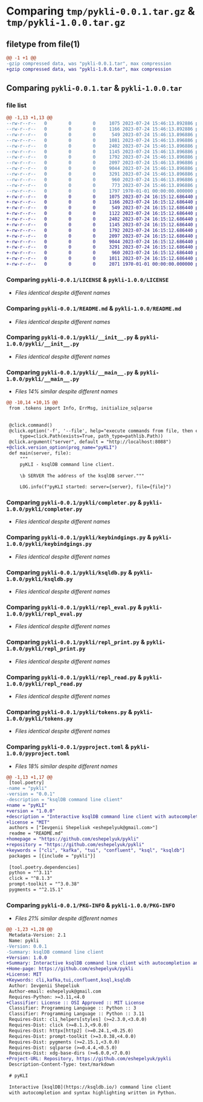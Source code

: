 # Comparing `tmp/pykli-0.0.1.tar.gz` & `tmp/pykli-1.0.0.tar.gz`

## filetype from file(1)

```diff
@@ -1 +1 @@
-gzip compressed data, was "pykli-0.0.1.tar", max compression
+gzip compressed data, was "pykli-1.0.0.tar", max compression
```

## Comparing `pykli-0.0.1.tar` & `pykli-1.0.0.tar`

### file list

```diff
@@ -1,13 +1,13 @@
--rw-r--r--   0        0        0     1075 2023-07-24 15:46:13.892886 pykli-0.0.1/LICENSE
--rw-r--r--   0        0        0     1166 2023-07-24 15:46:13.892886 pykli-0.0.1/README.md
--rw-r--r--   0        0        0      549 2023-07-24 15:46:13.896886 pykli-0.0.1/pykli/__init__.py
--rw-r--r--   0        0        0     1081 2023-07-24 15:46:13.896886 pykli-0.0.1/pykli/__main__.py
--rw-r--r--   0        0        0     2402 2023-07-24 15:46:13.896886 pykli-0.0.1/pykli/completer.py
--rw-r--r--   0        0        0     1145 2023-07-24 15:46:13.896886 pykli-0.0.1/pykli/keybindgings.py
--rw-r--r--   0        0        0     1792 2023-07-24 15:46:13.896886 pykli-0.0.1/pykli/ksqldb.py
--rw-r--r--   0        0        0     2097 2023-07-24 15:46:13.896886 pykli-0.0.1/pykli/repl_eval.py
--rw-r--r--   0        0        0     9044 2023-07-24 15:46:13.896886 pykli-0.0.1/pykli/repl_print.py
--rw-r--r--   0        0        0     3291 2023-07-24 15:46:13.896886 pykli-0.0.1/pykli/repl_read.py
--rw-r--r--   0        0        0      960 2023-07-24 15:46:13.896886 pykli-0.0.1/pykli/tokens.py
--rw-r--r--   0        0        0      773 2023-07-24 15:46:13.896886 pykli-0.0.1/pyproject.toml
--rw-r--r--   0        0        0     1797 1970-01-01 00:00:00.000000 pykli-0.0.1/PKG-INFO
+-rw-r--r--   0        0        0     1075 2023-07-24 16:15:12.686440 pykli-1.0.0/LICENSE
+-rw-r--r--   0        0        0     1166 2023-07-24 16:15:12.686440 pykli-1.0.0/README.md
+-rw-r--r--   0        0        0      549 2023-07-24 16:15:12.686440 pykli-1.0.0/pykli/__init__.py
+-rw-r--r--   0        0        0     1122 2023-07-24 16:15:12.686440 pykli-1.0.0/pykli/__main__.py
+-rw-r--r--   0        0        0     2402 2023-07-24 16:15:12.686440 pykli-1.0.0/pykli/completer.py
+-rw-r--r--   0        0        0     1145 2023-07-24 16:15:12.686440 pykli-1.0.0/pykli/keybindgings.py
+-rw-r--r--   0        0        0     1792 2023-07-24 16:15:12.686440 pykli-1.0.0/pykli/ksqldb.py
+-rw-r--r--   0        0        0     2097 2023-07-24 16:15:12.686440 pykli-1.0.0/pykli/repl_eval.py
+-rw-r--r--   0        0        0     9044 2023-07-24 16:15:12.686440 pykli-1.0.0/pykli/repl_print.py
+-rw-r--r--   0        0        0     3291 2023-07-24 16:15:12.686440 pykli-1.0.0/pykli/repl_read.py
+-rw-r--r--   0        0        0      960 2023-07-24 16:15:12.686440 pykli-1.0.0/pykli/tokens.py
+-rw-r--r--   0        0        0     1011 2023-07-24 16:15:12.686440 pykli-1.0.0/pyproject.toml
+-rw-r--r--   0        0        0     2071 1970-01-01 00:00:00.000000 pykli-1.0.0/PKG-INFO
```

### Comparing `pykli-0.0.1/LICENSE` & `pykli-1.0.0/LICENSE`

 * *Files identical despite different names*

### Comparing `pykli-0.0.1/README.md` & `pykli-1.0.0/README.md`

 * *Files identical despite different names*

### Comparing `pykli-0.0.1/pykli/__init__.py` & `pykli-1.0.0/pykli/__init__.py`

 * *Files identical despite different names*

### Comparing `pykli-0.0.1/pykli/__main__.py` & `pykli-1.0.0/pykli/__main__.py`

 * *Files 14% similar despite different names*

```diff
@@ -10,14 +10,15 @@
 from .tokens import Info, ErrMsg, initialize_sqlparse
 
 
 @click.command()
 @click.option('-f', '--file', help="execute commands from file, then exit",
     type=click.Path(exists=True, path_type=pathlib.Path))
 @click.argument("server", default = "http://localhost:8088")
+@click.version_option(prog_name="pyKLI")
 def main(server, file):
     """
     pyKLI - ksqlDB command line client.
 
     \b SERVER The address of the ksqlDB server."""
 
     LOG.info(f"pyKLI started: server={server}, file={file}")
```

### Comparing `pykli-0.0.1/pykli/completer.py` & `pykli-1.0.0/pykli/completer.py`

 * *Files identical despite different names*

### Comparing `pykli-0.0.1/pykli/keybindgings.py` & `pykli-1.0.0/pykli/keybindgings.py`

 * *Files identical despite different names*

### Comparing `pykli-0.0.1/pykli/ksqldb.py` & `pykli-1.0.0/pykli/ksqldb.py`

 * *Files identical despite different names*

### Comparing `pykli-0.0.1/pykli/repl_eval.py` & `pykli-1.0.0/pykli/repl_eval.py`

 * *Files identical despite different names*

### Comparing `pykli-0.0.1/pykli/repl_print.py` & `pykli-1.0.0/pykli/repl_print.py`

 * *Files identical despite different names*

### Comparing `pykli-0.0.1/pykli/repl_read.py` & `pykli-1.0.0/pykli/repl_read.py`

 * *Files identical despite different names*

### Comparing `pykli-0.0.1/pykli/tokens.py` & `pykli-1.0.0/pykli/tokens.py`

 * *Files identical despite different names*

### Comparing `pykli-0.0.1/pyproject.toml` & `pykli-1.0.0/pyproject.toml`

 * *Files 18% similar despite different names*

```diff
@@ -1,13 +1,17 @@
 [tool.poetry]
-name = "pykli"
-version = "0.0.1"
-description = "ksqlDB command line client"
+name = "pyKLI"
+version = "1.0.0"
+description = "Interactive ksqlDB command line client with autocompletion and syntax highlighting"
+license = "MIT"
 authors = ["Ievgenii Shepeliuk <eshepelyuk@gmail.com>"]
 readme = "README.md"
+homepage = "https://github.com/eshepelyuk/pykli"
+repository = "https://github.com/eshepelyuk/pykli"
+keywords = ["cli", "kafka", "tui", "confluent", "ksql", "ksqldb"]
 packages = [{include = "pykli"}]
 
 [tool.poetry.dependencies]
 python = "^3.11"
 click = "^8.1.3"
 prompt-toolkit = "^3.0.38"
 pygments = "^2.15.1"
```

### Comparing `pykli-0.0.1/PKG-INFO` & `pykli-1.0.0/PKG-INFO`

 * *Files 21% similar despite different names*

```diff
@@ -1,23 +1,28 @@
 Metadata-Version: 2.1
 Name: pykli
-Version: 0.0.1
-Summary: ksqlDB command line client
+Version: 1.0.0
+Summary: Interactive ksqlDB command line client with autocompletion and syntax highlighting
+Home-page: https://github.com/eshepelyuk/pykli
+License: MIT
+Keywords: cli,kafka,tui,confluent,ksql,ksqldb
 Author: Ievgenii Shepeliuk
 Author-email: eshepelyuk@gmail.com
 Requires-Python: >=3.11,<4.0
+Classifier: License :: OSI Approved :: MIT License
 Classifier: Programming Language :: Python :: 3
 Classifier: Programming Language :: Python :: 3.11
 Requires-Dist: cli_helpers[styles] (>=2.3.0,<3.0.0)
 Requires-Dist: click (>=8.1.3,<9.0.0)
 Requires-Dist: httpx[http2] (>=0.24.1,<0.25.0)
 Requires-Dist: prompt-toolkit (>=3.0.38,<4.0.0)
 Requires-Dist: pygments (>=2.15.1,<3.0.0)
 Requires-Dist: sqlparse (>=0.4.4,<0.5.0)
 Requires-Dist: xdg-base-dirs (>=6.0.0,<7.0.0)
+Project-URL: Repository, https://github.com/eshepelyuk/pykli
 Description-Content-Type: text/markdown
 
 # pyKLI
 
 Interactive [ksqlDB](https://ksqldb.io/) command line client
 with autocompletion and syntax highlighting written in Python.
```

